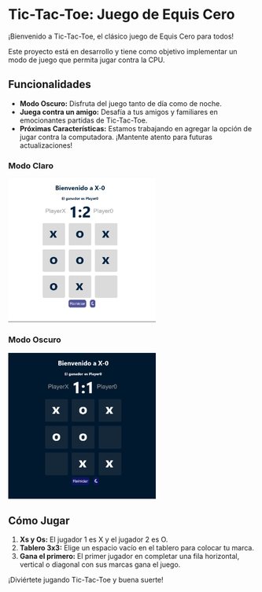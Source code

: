 # Tic-Tac-Toe: Juego de Equis Cero

¡Bienvenido a Tic-Tac-Toe, el clásico juego de Equis Cero para todos!

Este proyecto está en desarrollo y tiene como objetivo implementar un modo de juego que permita jugar contra la CPU.

## Funcionalidades
- **Modo Oscuro:** Disfruta del juego tanto de día como de noche.
- **Juega contra un amigo:** Desafía a tus amigos y familiares en emocionantes partidas de Tic-Tac-Toe.
- **Próximas Características:** Estamos trabajando en agregar la opción de jugar contra la computadora. ¡Mantente atento para futuras actualizaciones!

### Modo Claro
<img src="imagenes/lightMode.png" alt="Modo Claro" width="300"/>

### Modo Oscuro
<img src="imagenes/darkMode.png" alt="Modo Oscuro" width="300"/>


## Cómo Jugar
1. **Xs y Os:** El jugador 1 es X y el jugador 2 es O.
2. **Tablero 3x3:** Elige un espacio vacío en el tablero para colocar tu marca.
3. **Gana el primero:** El primer jugador en completar una fila horizontal, vertical o diagonal con sus marcas gana el juego.

¡Diviértete jugando Tic-Tac-Toe y buena suerte!

